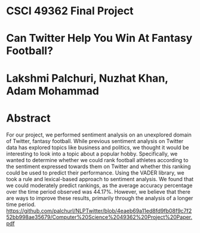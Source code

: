 # CSCI 49362 Final Project
# Can Twitter Help You Win At Fantasy Football?
# Lakshmi Palchuri, Nuzhat Khan, Adam Mohammad

# Abstract
For our project, we performed sentiment analysis on an unexplored domain of Twitter, fantasy football. While previous sentiment analysis on Twitter data has explored topics like business and politics, we thought it would be interesting to look into a topic about a popular hobby. Specifically, we wanted to determine whether we could rank football athletes according to the sentiment expressed towards them on Twitter and whether this ranking could be used to predict their performance. Using the VADER library, we took a rule and lexical-based approach to sentiment analysis. We found that we could moderately predict rankings, as the average accuracy percentage over the time period observed was 44.17%. However, we believe that there are ways to improve these results, primarily through the analysis of a longer time period.
https://github.com/palchurl/NLPTwitter/blob/4eaeb69a11ed8fd9fb08f9c7f252bb998ae35679/Computer%20Science%2049362%20Project%20Paper.pdf
